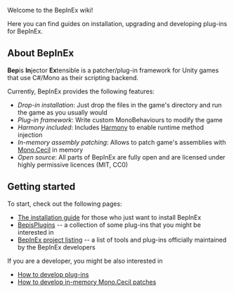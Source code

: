 Welcome to the BepInEx wiki!

Here you can find guides on installation, upgrading and developing plug-ins for BepInEx.

## About BepInEx

**Bep**is **In**jector **Ex**tensible is a patcher/plug-in framework for Unity games that use C#/Mono as their scripting backend.

Currently, BepInEx provides the following features:

* *Drop-in installation*: Just drop the files in the game's directory and run the game as you usually would
* *Plug-in framework*: Write custom MonoBehaviours to modify the game
* *Harmony included*: Includes [Harmony](https://github.com/pardeike/Harmony) to enable runtime method injection
* *In-memory assembly patching*: Allows to patch game's assemblies with [Mono.Cecil](https://github.com/jbevain/cecil) in memory
* *Open source*: All parts of BepInEx are fully open and are licensed under highly permissive licences (MIT, CC0)

## Getting started

To start, check out the following pages:

* [The installation guide](<xref:installation>) for those who just want to install BepInEx
* [BepisPlugins](https://github.com/bbepis/BepisPlugins) -- a collection of some plug-ins that you might be interested in
* [BepInEx project listing](https://github.com/BepInEx) -- a list of tools and plug-ins officially maintained by the BepInEx developers

If you are a developer, you might be also interested in
 
* [How to develop plug-ins](<xref:writing_plugins>)
* [How to develop in-memory Mono.Cecil patches](<xref:preloader_patches>)